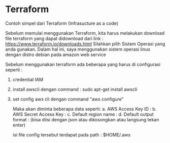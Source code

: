 # Terraform
Contoh simpel dari Terraform (Infrasucture as a code)

Sebelum memulai menggunakan Terraform, kita harus melakukan download file terraform yang dapat didownload dari link : https://www.terraform.io/downloads.html
Silahkan pilih Sistem Operasi yang anda gunakan. Dalam hal ini, saya menggunakan sistem operasi linux dengan distro debian pada amazon web service

Sebelum menggunakan terraform ada beberapa yang harus di configurasi seperti :
1. credential IAM
2. install awscli dengan command : sudo apt-get install awscli
3. set config aws cli dengan command "aws configure"

   Maka akan diminta beberapa data seperti:
	a. AWS Access Key ID :
	b. AWS Secret Access Key :
	c. Default region name :
	d. Default output format : (bisa diisi dengan json atau dikosongkan atau langsung tekan enter)
	
	
   isi file config tersebut terdapat pada path : $HOME/.aws

